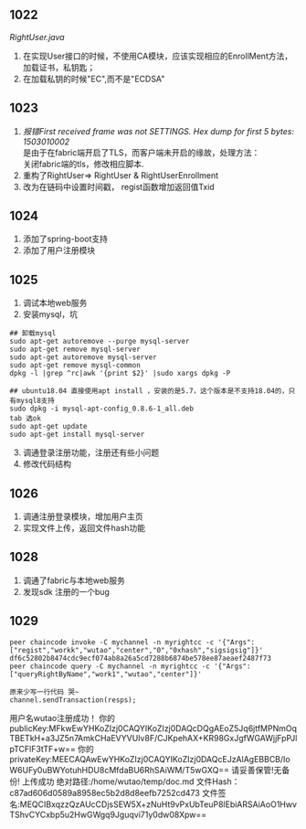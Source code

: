 ## 1022
*RightUser.java*  
1. 在实现User接口的时候，不使用CA模块，应该实现相应的EnrollMent方法，加载证书，私钥匙；  
2. 在加载私钥的时候"EC",而不是"ECDSA"

## 1023
1. *报错First received frame was not SETTINGS. Hex dump for first 5 bytes: 1503010002*  
是由于在fabric端开启了TLS，而客户端未开启的缘故，处理方法：  
    关闭fabric端的tls，修改相应脚本.  
2. 重构了RightUser=> RightUser & RightUserEnrollment
3. 改为在链码中设置时间戳， regist函数增加返回值Txid

## 1024
1. 添加了spring-boot支持
2. 添加了用户注册模块

## 1025
1. 调试本地web服务
2. 安装mysql，坑
```
## 卸载mysql
sudo apt-get autoremove --purge mysql-server
sudo apt-get remove mysql-server
sudo apt-get autoremove mysql-server
sudo apt-get remove mysql-common 
dpkg -l |grep ^rc|awk '{print $2}' |sudo xargs dpkg -P

## ubuntu18.04 直接使用apt install ，安装的是5.7，这个版本是不支持18.04的，只有mysql8支持
sudo dpkg -i mysql-apt-config_0.8.6-1_all.deb
tab 选ok
sudo apt-get update
sudo apt-get install mysql-server 
```
3. 调通登录注册功能，注册还有些小问题
4. 修改代码结构

## 1026
1. 调通注册登录模块，增加用户主页
2. 实现文件上传，返回文件hash功能

## 1028
1. 调通了fabric与本地web服务
2. 发现sdk 注册的一个bug

## 1029
```
peer chaincode invoke -C mychannel -n myrightcc -c '{"Args":["regist","workk","wutao","center","0","0xhash","sigsigsig"]}'
df6c52802b8474cdc9ecf074ab8a26a5cd7288b6874be578ee87aeaef2487f73
peer chaincode query -C mychannel -n myrightcc -c '{"Args":["queryRightByName","work1","wutao","center"]}'

原来少写一行代码 哭~
channel.sendTransaction(resps);
```
用户名wutao注册成功！
你的publicKey:MFkwEwYHKoZIzj0CAQYIKoZIzj0DAQcDQgAEoZ5Jq6jtfMPNmOqTBETkH+a3JZ5n7AmkCHaEVYVUIv8F/CJKpehAX+KR98GxJgfWGAWjjFpPJlpTCFlF3tTF+w==
你的privateKey:MEECAQAwEwYHKoZIzj0CAQYIKoZIzj0DAQcEJzAlAgEBBCB/IoW6UFy0uBWYotuhHDU8cMfdaBU6RhSAiWM/T5wGXQ==
请妥善保管!无备份!
上传成功
绝对路径:/home/wutao/temp/doc.md
文件Hash： c87ad606d0589a8958ec5b2d8d8eefb7252cd473
文件签名:MEQCIBxqzzQzAUcCDjsSEW5X+zNuHt9vPxUbTeuP8lEbiARSAiAoO1HwvTShvCYCxbp5u2HwGWgq9Jguqvi71y0dw08Xpw==